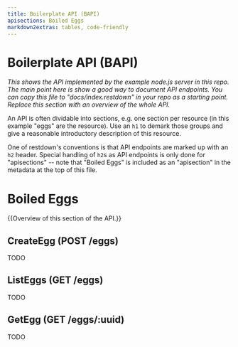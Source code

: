 ```yaml
---
title: Boilerplate API (BAPI)
apisections: Boiled Eggs
markdown2extras: tables, code-friendly
---
```

<!--
    This Source Code Form is subject to the terms of the Mozilla Public
    License, v. 2.0. If a copy of the MPL was not distributed with this
    file, You can obtain one at http://mozilla.org/MPL/2.0/.
-->

<!--
    Copyright (c) 2014, Joyent, Inc.
-->

# Boilerplate API (BAPI)

*This shows the API implemented by the example node.js server in this repo.
The main point here is show a good way to document API endpoints. You
can copy this file to "docs/index.restdown" in your repo as a starting
point. Replace this section with an overview of the whole API.*

An API is often dividable into sections, e.g. one section
per resource (in this example "eggs" are the resource). Use an `h1` to
demark those groups and give a reasonable introductory description of this
resource.

One of restdown's conventions is that API endpoints are marked up with an
`h2` header. Special handling of `h2`s as API endpoints is only done for
"apisections" -- note that "Boiled Eggs" is included as an "apisection" in
the metadata at the top of this file.


# Boiled Eggs

{{Overview of this section of the API.}}

## CreateEgg (POST /eggs)

TODO

## ListEggs (GET /eggs)

TODO

## GetEgg (GET /eggs/:uuid)

TODO



